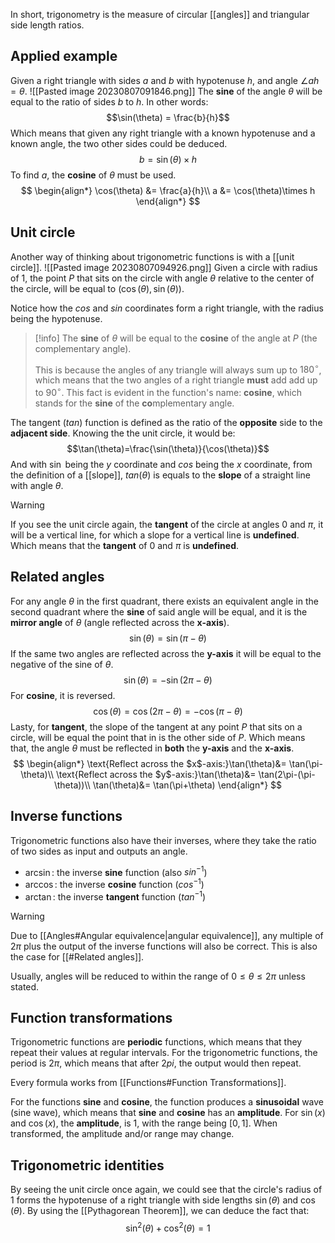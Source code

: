 In short, trigonometry is the measure of circular [[angles]] and triangular side length ratios.
## Applied example
Given a right triangle with sides $a$ and $b$ with hypotenuse $h$, and angle $\angle ah = \theta$.
![[Pasted image 20230807091846.png]]
The **sine** of the angle $\theta$ will be equal to the ratio of sides $b$ to $h$. In other words:
$$\sin(\theta) = \frac{b}{h}$$
Which means that given any right triangle with a known hypotenuse and a known angle, the two other sides could be deduced.
$$b = \sin(\theta)\times h$$
To find $a$, the **cosine** of $\theta$ must be used.
$$
\begin{align*}
\cos(\theta) &= \frac{a}{h}\\
a &= \cos(\theta)\times h
\end{align*}
$$
## Unit circle
Another way of thinking about trigonometric functions is with a [[unit circle]]. 
![[Pasted image 20230807094926.png]]
Given a circle with radius of $1$, the point $P$ that sits on the circle with angle $\theta$ relative to the center of the circle, will be equal to $(\cos(\theta), \sin(\theta))$.

Notice how the $cos$ and $sin$ coordinates form a right triangle, with the radius being the hypotenuse.

>[!info]
>The **sine** of $\theta$ will be equal to the **cosine** of the angle at $P$ (the complementary angle).
>
>This is because the angles of any triangle will always sum up to $180^\circ$, which means that the two angles of a right triangle **must** add add up to $90^\circ$. This fact is evident in the function's name: **cosine**, which stands for the **sine** of the **co**mplementary angle.

The tangent ($tan$) function is defined as the ratio of the **opposite** side to the **adjacent side**. Knowing the the unit circle, it would be:
$$\tan(\theta)=\frac{\sin(\theta)}{\cos(\theta)}$$
And with $\sin$ being the $y$ coordinate and $cos$ being the $x$ coordinate, from the definition of a [[slope]], $tan(\theta)$ is equals to the **slope** of a straight line with angle $\theta$. 
>[!warning]
>If you see the unit circle again, the **tangent** of the circle at angles $0$ and $\pi$, it will be a vertical line, for which a slope for a vertical line is **undefined**. Which means that the **tangent** of $0$ and $\pi$ is **undefined**.
## Related angles
For any angle $\theta$ in the first quadrant, there exists an equivalent angle in the second quadrant where the **sine** of said angle will be equal, and it is the **mirror angle** of $\theta$ (angle reflected across the **x-axis**).
$$
\sin(\theta)=\sin(\pi-\theta)
$$
If the same two angles are reflected across the **y-axis** it will be equal to the negative of the sine of $\theta$.
$$
\sin(\theta)=-\sin(2\pi-\theta)
$$
For **cosine**, it is reversed.
$$
\cos(\theta)=\cos(2\pi-\theta)=-\cos(\pi-\theta)
$$
Lasty, for **tangent**, the slope of the tangent at any point $P$ that sits on a circle, will be equal the point that in is the other side of $P$. Which means that, the angle $\theta$ must be reflected in **both** the **y-axis** and the **x-axis**.
$$
\begin{align*}
\text{Reflect across the $x$-axis:}\tan(\theta)&= \tan(\pi-\theta)\\
\text{Reflect across the $y$-axis:}\tan(\theta)&= \tan(2\pi-(\pi-\theta))\\
\tan(\theta)&= \tan(\pi+\theta)
\end{align*}
$$
## Inverse functions
Trigonometric functions also have their inverses, where they take the ratio of two sides as input and outputs an angle.
* $\arcsin$: the inverse **sine** function (also $sin^{-1}$)
* $\arccos$: the inverse **cosine** function ($cos^{-1}$)
* $\arctan$: the inverse **tangent** function ($tan^{-1}$)
>[!warning]
>Due to [[Angles#Angular equivalence|angular equivalence]], any multiple of $2\pi$ plus the output of the inverse functions will also be correct. This is also the case for [[#Related angles]].
>
>Usually, angles will be reduced to within the range of $0\leq\theta\leq2\pi$ unless stated.
## Function transformations
Trigonometric functions are **periodic** functions, which means that they repeat their values at regular intervals. For the trigonometric functions, the period is $2\pi$, which means that after $2pi$, the output would then repeat.

Every formula works from [[Functions#Function Transformations]].

For the functions **sine** and **cosine**, the function produces a **sinusoidal** wave (sine wave), which means that **sine** and **cosine** has an **amplitude**. For $\sin(x)$ and $\cos(x)$, the **amplitude**, is $1$, with the range being $[0,1]$. When transformed, the amplitude and/or range may change.
## Trigonometric identities
By seeing the unit circle once again, we could see that the circle's radius of $1$ forms the hypotenuse of a right triangle with side lengths $\sin(\theta)$ and $\cos(\theta)$. By using the [[Pythagorean Theorem]], we can deduce the fact that:
$$
\sin^2(\theta)+\cos^2(\theta)=1
$$
